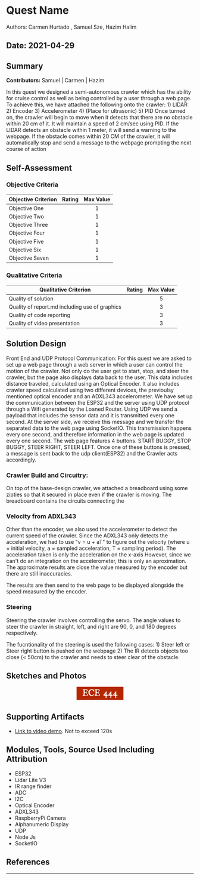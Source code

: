 # Quest Name
Authors: Carmen Hurtado , Samuel Sze, Hazim Halim

Date: 2021-04-29
-----

## Summary
**Contributors:**
Samuel | Carmen | Hazim


In this quest we designed a semi-autonomous crawler which has the ability for cruise control as well as being controlled by a user through a web page.
To achieve this, we have attached the following onto the crawler: 
    1) LIDAR
    2) Encoder
    3) Accelerometer
    4) (Place for ultrasonic)
    5) PID
Once turned on, the crawler will begin to move when it detects that there are no obstacle within 20 cm of it. It will maintain a speed of 2 cm/sec using PID. If the LIDAR detects an obstacle within 1 meter, it will send a warning to the webpage. If the obstacle comes within 20 CM of the crawler, it will automatically stop and send a message to the webpage prompting the next course of action

## Self-Assessment

### Objective Criteria

| Objective Criterion | Rating | Max Value  | 
|---------------------------------------------|:-----------:|:---------:|
| Objective One |  |  1     | 
| Objective Two |  |  1     | 
| Objective Three |  |  1     | 
| Objective Four |  |  1     | 
| Objective Five |  |  1     | 
| Objective Six |  |  1     | 
| Objective Seven |  |  1     | 


### Qualitative Criteria

| Qualitative Criterion | Rating | Max Value  | 
|---------------------------------------------|:-----------:|:---------:|
| Quality of solution |  |  5     | 
| Quality of report.md including use of graphics |  |  3     | 
| Quality of code reporting |  |  3     | 
| Quality of video presentation |  |  3     | 


## Solution Design
Front End and UDP Protocol Communication:
For this quest we are asked to set up a web page through a web server in which a user can control the motion of the crawler. Not only do the user get to start, stop, and steer the crawler, but the page also displays data back to the user. This data includes distance traveled, calculated using an Optical Encoder. It also includes crawler speed calculated using two different devices, the previoulsy mentioned optical encoder and an ADXL343 accelerometer.
We have set up the communication between the ESP32 and the server using UDP protocol through a Wifi generated by the Loaned Router. Using UDP we send a payload that includes the sensor data and it is transmitted every one second. At the server side, we receive this message and we transfer the separated data to the web page using SocketIO. This transmission happens every one second, and therefore information in the web page is updated every one second. 
The web page features 4 buttons. START BUGGY, STOP BUGGY, STEER RIGHT, STEER LEFT. Once one of these buttons is pressed, a message is sent back to the udp client(ESP32) and the Crawler acts accordingly. 


### Crawler Build and Circuitry:

On top of the base-design crawler, we attached  a breadboard using some zipties so that it secured in place even if the crawler is moving. 
The breadboard contains the circuits connecting the 

### Velocity from ADXL343

Other than the encoder, we also used the accelerometer to detect the current speed of the crawler.
Since the ADXL343 only detects the acceleration, we had to use "v = u + aT" to figure out the velocity (where u = initial velocity, a = sampled acceleration, T = sampling period).  The acceleration taken is only the acceleration on the x-axis
However, since we can't do an integration on the accelerometer, this is only an aproximation. The approximate results are close the value measured by the encoder but there are still inaccuracies.

The results are then send to the web page to be displayed alongside the speed measured by the encoder.

### Steering

Steering the crawler involves controlling the servo.
The angle values to steer the crawler in straight, left, and right are 90, 0, and 180 degrees respectively.

The fucntionality of the steering is used the following cases:
    1) Steer left or Steer right button is pushed on the webpage
    2) The IR detects objects too close (< 50cm) to the crawler and needs to steer clear of the obstacle.
    

## Sketches and Photos
<center><img src="./images/ece444.png" width="25%" /></center>  
<center> </center>


## Supporting Artifacts
- [Link to video demo](). Not to exceed 120s


## Modules, Tools, Source Used Including Attribution
- ESP32
- Lidar Lite V3
- IR range finder 
- ADC
- I2C
- Optical Encoder 
- ADXL343
- RaspberryPi Camera
- Alphanumeric Display
- UDP 
- Node Js
- SocketIO
## References

-----

